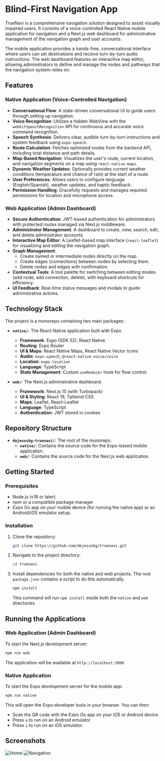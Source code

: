 # Blind-First Navigation App

TrueNavi is a comprehensive navigation solution designed to assist visually impaired users. It consists of a voice-controlled React Native mobile application for navigation and a Next.js web dashboard for administrative management of the navigation graph and user accounts.

The mobile application provides a hands-free, conversational interface where users can set destinations and receive turn-by-turn audio instructions. The web dashboard features an interactive map editor, allowing administrators to define and manage the nodes and pathways that the navigation system relies on.

## Features

### Native Application (Voice-Controlled Navigation)

-   **Conversational Flow**: A state-driven conversational UI to guide users through setting up navigation.
-   **Voice Recognition**: Utilizes a hidden WebView with the `webkitSpeechRecognition` API for continuous and accurate voice command recognition.
-   **Speech Synthesis**: Delivers clear, audible turn-by-turn instructions and system feedback using `expo-speech`.
-   **Route Calculation**: Fetches optimized routes from the backend API, including total distance and path details.
-   **Map-Based Navigation**: Visualizes the user's route, current location, and navigation segments on a map using `react-native-maps`.
-   **Dynamic Weather Updates**: Optionally provides current weather conditions (temperature and chance of rain) at the start of a route.
-   **User Preferences**: Allows users to configure language (English/Spanish), weather updates, and haptic feedback.
-   **Permission Handling**: Gracefully requests and manages required permissions for location and microphone access.

### Web Application (Admin Dashboard)

-   **Secure Authentication**: JWT-based authentication for administrators with protected routes managed via Next.js middleware.
-   **Administrator Management**: A dashboard to create, view, search, edit, and delete administrator accounts.
-   **Interactive Map Editor**: A Leaflet-based map interface (`react-leaflet`) for visualizing and editing the navigation graph.
-   **Graph Management**:
    -   Create named or intermediate nodes directly on the map.
    -   Create edges (connections) between nodes by selecting them.
    -   Delete nodes and edges with confirmation.
-   **Contextual Tools**: A tool palette for switching between editing modes (add node, add connection, delete), with keyboard shortcuts for efficiency.
-   **UI Feedback**: Real-time status messages and modals to guide administrative actions.

## Technology Stack

The project is a monorepo containing two main packages:

-   **`native/`**: The React Native application built with Expo.
    -   **Framework**: Expo (SDK 52), React Native
    -   **Routing**: Expo Router
    -   **UI & Maps**: React Native Maps, React Native Vector Icons
    -   **Audio**: `expo-speech`, `@react-native-voice/voice`
    -   **Location**: `expo-location`
    -   **Language**: TypeScript
    -   **State Management**: Custom `useReducer` hook for flow control.

-   **`web/`**: The Next.js administrative dashboard.
    -   **Framework**: Next.js 15 (with Turbopack)
    -   **UI & Styling**: React 19, Tailwind CSS
    -   **Maps**: Leaflet, React-Leaflet
    -   **Language**: TypeScript
    -   **Authentication**: JWT stored in cookies

## Repository Structure

-   **`dejesusbg-truenavi/`**: The root of the monorepo.
    -   **`native/`**: Contains the source code for the Expo-based mobile application.
    -   **`web/`**: Contains the source code for the Next.js web application.

## Getting Started

### Prerequisites

-   Node.js (v18 or later)
-   npm or a compatible package manager
-   Expo Go app on your mobile device (for running the native app) or an Android/iOS emulator setup.

### Installation

1.  Clone the repository:
    ```sh
    git clone https://github.com/dejesusbg/truenavi.git
    ```

2.  Navigate to the project directory:
    ```sh
    cd truenavi
    ```

3.  Install dependencies for both the native and web projects. The root `package.json` contains a script to do this automatically.
    ```sh
    npm install
    ```
    This command will run `npm install` inside both the `native` and `web` directories.

## Running the Applications

### Web Application (Admin Dashboard)

To start the Next.js development server:

```sh
npm run web
```

The application will be available at `http://localhost:3000`.

### Native Application

To start the Expo development server for the mobile app:

```sh
npm run native
```

This will open the Expo developer tools in your browser. You can then:

-   Scan the QR code with the Expo Go app on your iOS or Android device.
-   Press `a` to run on an Android emulator.
-   Press `i` to run on an iOS simulator.

## Screenshots

![Home](./home.jpg)
![Navigation](./navigation.jpg)
